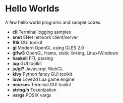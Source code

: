 Hello Worlds
============

A few hello world programs and sample codes.

 * **cli** Terminal logging samples
 * **enet** ENet network client/server
 * **fltk** GUI toolkit
 * **gl** Modern OpenGL using GLES 2.0
 * **glfw3** OpenGL frame, static linking, Linux/Windows
 * **haskell** FFI, parsing
 * **iup** GUI toolkit
 * **js/gl?** Javascript WebGL
 * **kivy** Python fancy GUI toolkit
 * **love** Löve2d Lua game engine
 * **ncurses** Terminal GUI toolkit
 * **string.h** Tokenization
 * **vargs** POSIX vargs

